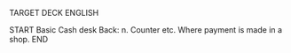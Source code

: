 TARGET DECK
ENGLISH

START
Basic
Cash desk
Back: n. Counter etc. Where payment is made in a shop.
END
